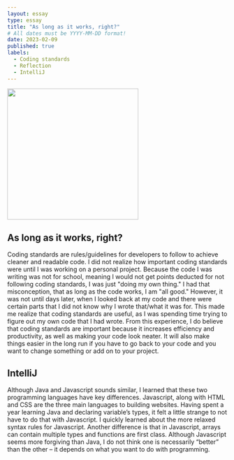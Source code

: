 ```yaml
---
layout: essay
type: essay
title: "As long as it works, right?"
# All dates must be YYYY-MM-DD format!
date: 2023-02-09
published: true
labels:
  - Coding standards
  - Reflection
  - IntelliJ
---
```


<img width="300px" class="rounded float-start pe-4" src="https://www.irishharnessracing.com/wp-content/uploads/2019/03/rules.jpg">

## As long as it works, right?


Coding standards are rules/guidelines for developers to follow to achieve cleaner and readable code. I did not realize how important coding standards were until I was working on a personal project. Because the code I was writing was not for school, meaning I would not get points deducted for not following coding standards, I was just "doing my own thing." I had that misconception, that as long as the code works, I am "all good." However, it was not until days later, when I looked back at my code and there were certain parts that I did not know why I wrote that/what it was for. This made me realize that coding standards are useful, as I was spending time trying to figure out my own code that I had wrote. From this experience, I do believe that coding standards are important because it increases efficiency and productivity, as well as making your code look neater. It will also make things easier in the long run if you have to go back to your code and you want to change something or add on to your project. 


## IntelliJ

Although Java and Javascript sounds similar, I learned that these two programming languages have key differences. Javascript, along with HTML and CSS are the three main languages to building websites. Having spent a year learning Java and declaring variable’s types, it felt a little strange to not have to do that with Javascript. I quickly learned about the more relaxed syntax rules for Javascript. Another difference is that in Javascript, arrays can contain multiple types and functions are first class. Although Javascript seems more forgiving than Java, I do not think one is necessarily “better” than the other – it depends on what you want to do with programming. 






